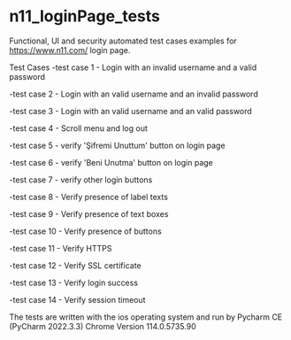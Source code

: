 # n11_loginPage_tests
Functional, UI and security automated test cases examples for https://www.n11.com/ login page.

Test Cases
-test case 1 - Login with an invalid username and a valid password

-test case 2 - Login with an valid username and an invalid password

-test case 3 - Login with an valid username and an valid password

-test case 4 - Scroll menu and log out

-test case 5 - verify 'Şifremi Unuttum' button on login page

-test case 6 - verify 'Beni Unutma' button on login page

-test case 7 - verify other login buttons

-test case 8 - Verify presence of label texts

-test case 9 - Verify presence of text boxes

-test case 10 - Verify presence of buttons

-test case 11 - Verify HTTPS

-test case 12 - Verify SSL certificate

-test case 13 - Verify login success

-test case 14 - Verify session timeout


The tests are written with the ios operating system and run by Pycharm CE (PyCharm 2022.3.3)
Chrome Version 114.0.5735.90
